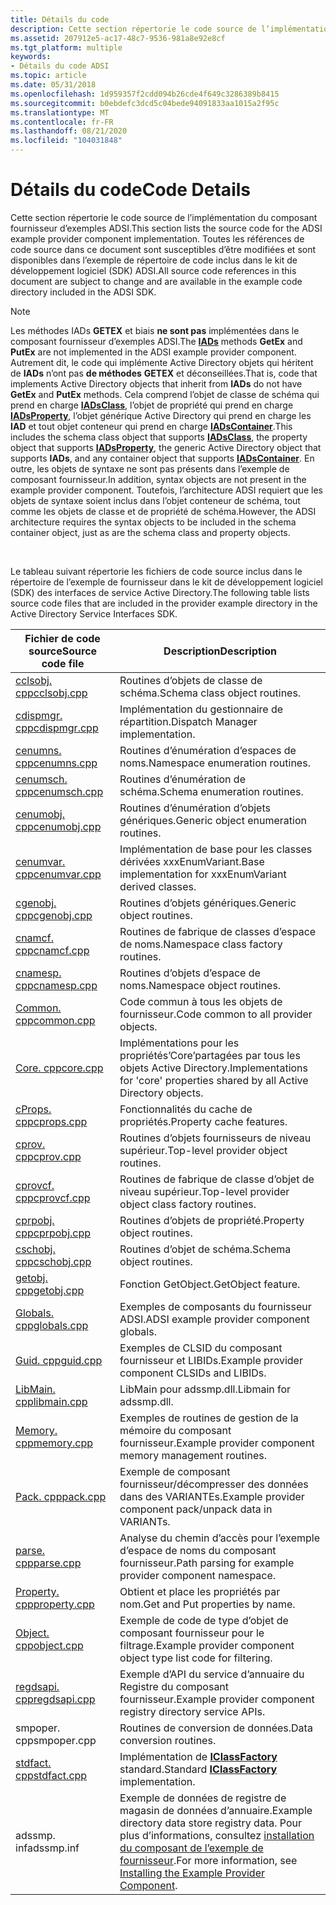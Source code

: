 ```yaml
---
title: Détails du code
description: Cette section répertorie le code source de l’implémentation du composant fournisseur d’exemples ADSI. Toutes les références de code source dans ce document sont susceptibles d’être modifiées et sont disponibles dans l’exemple de répertoire de code inclus dans le kit de développement logiciel (SDK) ADSI.
ms.assetid: 207912e5-ac17-48c7-9536-981a8e92e8cf
ms.tgt_platform: multiple
keywords:
- Détails du code ADSI
ms.topic: article
ms.date: 05/31/2018
ms.openlocfilehash: 1d959357f2cdd094b26cde4f649c3286389b8415
ms.sourcegitcommit: b0ebdefc3dcd5c04bede94091833aa1015a2f95c
ms.translationtype: MT
ms.contentlocale: fr-FR
ms.lasthandoff: 08/21/2020
ms.locfileid: "104031848"
---
```

# <a name="code-details"></a><span data-ttu-id="c0ff8-105">Détails du code</span><span class="sxs-lookup"><span data-stu-id="c0ff8-105">Code Details</span></span>

<span data-ttu-id="c0ff8-106">Cette section répertorie le code source de l’implémentation du composant fournisseur d’exemples ADSI.</span><span class="sxs-lookup"><span data-stu-id="c0ff8-106">This section lists the source code for the ADSI example provider component implementation.</span></span> <span data-ttu-id="c0ff8-107">Toutes les références de code source dans ce document sont susceptibles d’être modifiées et sont disponibles dans l’exemple de répertoire de code inclus dans le kit de développement logiciel (SDK) ADSI.</span><span class="sxs-lookup"><span data-stu-id="c0ff8-107">All source code references in this document are subject to change and are available in the example code directory included in the ADSI SDK.</span></span>

> [!Note]  
> <span data-ttu-id="c0ff8-108">Les [](/windows/desktop/api/Iads/nn-iads-iads) méthodes IADs **GETEX** et biais **ne sont pas** implémentées dans le composant fournisseur d’exemples ADSI.</span><span class="sxs-lookup"><span data-stu-id="c0ff8-108">The [**IADs**](/windows/desktop/api/Iads/nn-iads-iads) methods **GetEx** and **PutEx** are not implemented in the ADSI example provider component.</span></span> <span data-ttu-id="c0ff8-109">Autrement dit, le code qui implémente Active Directory objets qui héritent de **IADs** n’ont pas **de méthodes** **GETEX** et déconseillées.</span><span class="sxs-lookup"><span data-stu-id="c0ff8-109">That is, code that implements Active Directory objects that inherit from **IADs** do not have **GetEx** and **PutEx** methods.</span></span> <span data-ttu-id="c0ff8-110">Cela comprend l’objet de classe de schéma qui prend en charge [**IADsClass**](/windows/desktop/api/Iads/nn-iads-iadsclass), l’objet de propriété qui prend en charge [**IADsProperty**](/windows/desktop/api/Iads/nn-iads-iadsproperty), l’objet générique Active Directory qui prend en charge les **IAD** et tout objet conteneur qui prend en charge [**IADsContainer**](/windows/desktop/api/Iads/nn-iads-iadscontainer).</span><span class="sxs-lookup"><span data-stu-id="c0ff8-110">This includes the schema class object that supports [**IADsClass**](/windows/desktop/api/Iads/nn-iads-iadsclass), the property object that supports [**IADsProperty**](/windows/desktop/api/Iads/nn-iads-iadsproperty), the generic Active Directory object that supports **IADs**, and any container object that supports [**IADsContainer**](/windows/desktop/api/Iads/nn-iads-iadscontainer).</span></span> <span data-ttu-id="c0ff8-111">En outre, les objets de syntaxe ne sont pas présents dans l’exemple de composant fournisseur.</span><span class="sxs-lookup"><span data-stu-id="c0ff8-111">In addition, syntax objects are not present in the example provider component.</span></span> <span data-ttu-id="c0ff8-112">Toutefois, l’architecture ADSI requiert que les objets de syntaxe soient inclus dans l’objet conteneur de schéma, tout comme les objets de classe et de propriété de schéma.</span><span class="sxs-lookup"><span data-stu-id="c0ff8-112">However, the ADSI architecture requires the syntax objects to be included in the schema container object, just as are the schema class and property objects.</span></span>

 

<span data-ttu-id="c0ff8-113">Le tableau suivant répertorie les fichiers de code source inclus dans le répertoire de l’exemple de fournisseur dans le kit de développement logiciel (SDK) des interfaces de service Active Directory.</span><span class="sxs-lookup"><span data-stu-id="c0ff8-113">The following table lists source code files that are included in the provider example directory in the Active Directory Service Interfaces SDK.</span></span>



| <span data-ttu-id="c0ff8-114">Fichier de code source</span><span class="sxs-lookup"><span data-stu-id="c0ff8-114">Source code file</span></span>                 | <span data-ttu-id="c0ff8-115">Description</span><span class="sxs-lookup"><span data-stu-id="c0ff8-115">Description</span></span>                                                                                                                                                       |
|----------------------------------|-------------------------------------------------------------------------------------------------------------------------------------------------------------------|
| [<span data-ttu-id="c0ff8-116">cclsobj. cpp</span><span class="sxs-lookup"><span data-stu-id="c0ff8-116">cclsobj.cpp</span></span>](cclsobj-cpp.md)   | <span data-ttu-id="c0ff8-117">Routines d’objets de classe de schéma.</span><span class="sxs-lookup"><span data-stu-id="c0ff8-117">Schema class object routines.</span></span>                                                                                                                                     |
| [<span data-ttu-id="c0ff8-118">cdispmgr. cpp</span><span class="sxs-lookup"><span data-stu-id="c0ff8-118">cdispmgr.cpp</span></span>](cdispmgr-cpp.md) | <span data-ttu-id="c0ff8-119">Implémentation du gestionnaire de répartition.</span><span class="sxs-lookup"><span data-stu-id="c0ff8-119">Dispatch Manager implementation.</span></span>                                                                                                                                  |
| [<span data-ttu-id="c0ff8-120">cenumns. cpp</span><span class="sxs-lookup"><span data-stu-id="c0ff8-120">cenumns.cpp</span></span>](cenumns-cpp.md)   | <span data-ttu-id="c0ff8-121">Routines d’énumération d’espaces de noms.</span><span class="sxs-lookup"><span data-stu-id="c0ff8-121">Namespace enumeration routines.</span></span>                                                                                                                                   |
| [<span data-ttu-id="c0ff8-122">cenumsch. cpp</span><span class="sxs-lookup"><span data-stu-id="c0ff8-122">cenumsch.cpp</span></span>](cenumsch-cpp.md) | <span data-ttu-id="c0ff8-123">Routines d’énumération de schéma.</span><span class="sxs-lookup"><span data-stu-id="c0ff8-123">Schema enumeration routines.</span></span>                                                                                                                                      |
| [<span data-ttu-id="c0ff8-124">cenumobj. cpp</span><span class="sxs-lookup"><span data-stu-id="c0ff8-124">cenumobj.cpp</span></span>](cenumobj-cpp.md) | <span data-ttu-id="c0ff8-125">Routines d’énumération d’objets génériques.</span><span class="sxs-lookup"><span data-stu-id="c0ff8-125">Generic object enumeration routines.</span></span>                                                                                                                              |
| [<span data-ttu-id="c0ff8-126">cenumvar. cpp</span><span class="sxs-lookup"><span data-stu-id="c0ff8-126">cenumvar.cpp</span></span>](cenumvar-cpp.md) | <span data-ttu-id="c0ff8-127">Implémentation de base pour les classes dérivées xxxEnumVariant.</span><span class="sxs-lookup"><span data-stu-id="c0ff8-127">Base implementation for xxxEnumVariant derived classes.</span></span>                                                                                                           |
| [<span data-ttu-id="c0ff8-128">cgenobj. cpp</span><span class="sxs-lookup"><span data-stu-id="c0ff8-128">cgenobj.cpp</span></span>](cgenobj-cpp.md)   | <span data-ttu-id="c0ff8-129">Routines d’objets génériques.</span><span class="sxs-lookup"><span data-stu-id="c0ff8-129">Generic object routines.</span></span>                                                                                                                                          |
| [<span data-ttu-id="c0ff8-130">cnamcf. cpp</span><span class="sxs-lookup"><span data-stu-id="c0ff8-130">cnamcf.cpp</span></span>](cnamcf-cpp.md)     | <span data-ttu-id="c0ff8-131">Routines de fabrique de classes d’espace de noms.</span><span class="sxs-lookup"><span data-stu-id="c0ff8-131">Namespace class factory routines.</span></span>                                                                                                                                 |
| [<span data-ttu-id="c0ff8-132">cnamesp. cpp</span><span class="sxs-lookup"><span data-stu-id="c0ff8-132">cnamesp.cpp</span></span>](cnamesp-cpp.md)   | <span data-ttu-id="c0ff8-133">Routines d’objets d’espace de noms.</span><span class="sxs-lookup"><span data-stu-id="c0ff8-133">Namespace object routines.</span></span>                                                                                                                                        |
| [<span data-ttu-id="c0ff8-134">Common. cpp</span><span class="sxs-lookup"><span data-stu-id="c0ff8-134">common.cpp</span></span>](common-cpp.md)     | <span data-ttu-id="c0ff8-135">Code commun à tous les objets de fournisseur.</span><span class="sxs-lookup"><span data-stu-id="c0ff8-135">Code common to all provider objects.</span></span>                                                                                                                              |
| [<span data-ttu-id="c0ff8-136">Core. cpp</span><span class="sxs-lookup"><span data-stu-id="c0ff8-136">core.cpp</span></span>](core-cpp.md)         | <span data-ttu-id="c0ff8-137">Implémentations pour les propriétés’Core’partagées par tous les objets Active Directory.</span><span class="sxs-lookup"><span data-stu-id="c0ff8-137">Implementations for 'core' properties shared by all Active Directory objects.</span></span>                                                                                     |
| [<span data-ttu-id="c0ff8-138">cProps. cpp</span><span class="sxs-lookup"><span data-stu-id="c0ff8-138">cprops.cpp</span></span>](cprops-cpp.md)     | <span data-ttu-id="c0ff8-139">Fonctionnalités du cache de propriétés.</span><span class="sxs-lookup"><span data-stu-id="c0ff8-139">Property cache features.</span></span>                                                                                                                                          |
| [<span data-ttu-id="c0ff8-140">cprov. cpp</span><span class="sxs-lookup"><span data-stu-id="c0ff8-140">cprov.cpp</span></span>](cprov-cpp.md)       | <span data-ttu-id="c0ff8-141">Routines d’objets fournisseurs de niveau supérieur.</span><span class="sxs-lookup"><span data-stu-id="c0ff8-141">Top-level provider object routines.</span></span>                                                                                                                               |
| [<span data-ttu-id="c0ff8-142">cprovcf. cpp</span><span class="sxs-lookup"><span data-stu-id="c0ff8-142">cprovcf.cpp</span></span>](cprovcf-cpp.md)   | <span data-ttu-id="c0ff8-143">Routines de fabrique de classe d’objet de niveau supérieur.</span><span class="sxs-lookup"><span data-stu-id="c0ff8-143">Top-level provider object class factory routines.</span></span>                                                                                                                 |
| [<span data-ttu-id="c0ff8-144">cprpobj. cpp</span><span class="sxs-lookup"><span data-stu-id="c0ff8-144">cprpobj.cpp</span></span>](cprpobj-cpp.md)   | <span data-ttu-id="c0ff8-145">Routines d’objets de propriété.</span><span class="sxs-lookup"><span data-stu-id="c0ff8-145">Property object routines.</span></span>                                                                                                                                         |
| [<span data-ttu-id="c0ff8-146">cschobj. cpp</span><span class="sxs-lookup"><span data-stu-id="c0ff8-146">cschobj.cpp</span></span>](cschobj-cpp.md)   | <span data-ttu-id="c0ff8-147">Routines d’objet de schéma.</span><span class="sxs-lookup"><span data-stu-id="c0ff8-147">Schema object routines.</span></span>                                                                                                                                           |
| [<span data-ttu-id="c0ff8-148">getobj. cpp</span><span class="sxs-lookup"><span data-stu-id="c0ff8-148">getobj.cpp</span></span>](getobj-cpp.md)     | <span data-ttu-id="c0ff8-149">Fonction GetObject.</span><span class="sxs-lookup"><span data-stu-id="c0ff8-149">GetObject feature.</span></span>                                                                                                                                                |
| [<span data-ttu-id="c0ff8-150">Globals. cpp</span><span class="sxs-lookup"><span data-stu-id="c0ff8-150">globals.cpp</span></span>](globals-cpp.md)   | <span data-ttu-id="c0ff8-151">Exemples de composants du fournisseur ADSI.</span><span class="sxs-lookup"><span data-stu-id="c0ff8-151">ADSI example provider component globals.</span></span>                                                                                                                          |
| [<span data-ttu-id="c0ff8-152">Guid. cpp</span><span class="sxs-lookup"><span data-stu-id="c0ff8-152">guid.cpp</span></span>](guid-cpp.md)         | <span data-ttu-id="c0ff8-153">Exemples de CLSID du composant fournisseur et LIBIDs.</span><span class="sxs-lookup"><span data-stu-id="c0ff8-153">Example provider component CLSIDs and LIBIDs.</span></span>                                                                                                                     |
| [<span data-ttu-id="c0ff8-154">LibMain. cpp</span><span class="sxs-lookup"><span data-stu-id="c0ff8-154">libmain.cpp</span></span>](libmain-cpp.md)   | <span data-ttu-id="c0ff8-155">LibMain pour adssmp.dll.</span><span class="sxs-lookup"><span data-stu-id="c0ff8-155">Libmain for adssmp.dll.</span></span>                                                                                                                                           |
| [<span data-ttu-id="c0ff8-156">Memory. cpp</span><span class="sxs-lookup"><span data-stu-id="c0ff8-156">memory.cpp</span></span>](memory-cpp.md)     | <span data-ttu-id="c0ff8-157">Exemples de routines de gestion de la mémoire du composant fournisseur.</span><span class="sxs-lookup"><span data-stu-id="c0ff8-157">Example provider component memory management routines.</span></span>                                                                                                            |
| [<span data-ttu-id="c0ff8-158">Pack. cpp</span><span class="sxs-lookup"><span data-stu-id="c0ff8-158">pack.cpp</span></span>](pack-cpp.md)         | <span data-ttu-id="c0ff8-159">Exemple de composant fournisseur/décompresser des données dans des VARIANTEs.</span><span class="sxs-lookup"><span data-stu-id="c0ff8-159">Example provider component pack/unpack data in VARIANTs.</span></span>                                                                                                          |
| [<span data-ttu-id="c0ff8-160">parse. cpp</span><span class="sxs-lookup"><span data-stu-id="c0ff8-160">parse.cpp</span></span>](parse-cpp.md)       | <span data-ttu-id="c0ff8-161">Analyse du chemin d’accès pour l’exemple d’espace de noms du composant fournisseur.</span><span class="sxs-lookup"><span data-stu-id="c0ff8-161">Path parsing for example provider component namespace.</span></span>                                                                                                            |
| [<span data-ttu-id="c0ff8-162">Property. cpp</span><span class="sxs-lookup"><span data-stu-id="c0ff8-162">property.cpp</span></span>](property-cpp.md) | <span data-ttu-id="c0ff8-163">Obtient et place les propriétés par nom.</span><span class="sxs-lookup"><span data-stu-id="c0ff8-163">Get and Put properties by name.</span></span>                                                                                                                                   |
| [<span data-ttu-id="c0ff8-164">Object. cpp</span><span class="sxs-lookup"><span data-stu-id="c0ff8-164">object.cpp</span></span>](object-cpp.md)     | <span data-ttu-id="c0ff8-165">Exemple de code de type d’objet de composant fournisseur pour le filtrage.</span><span class="sxs-lookup"><span data-stu-id="c0ff8-165">Example provider component object type list code for filtering.</span></span>                                                                                                   |
| [<span data-ttu-id="c0ff8-166">regdsapi. cpp</span><span class="sxs-lookup"><span data-stu-id="c0ff8-166">regdsapi.cpp</span></span>](regdsapi-cpp.md) | <span data-ttu-id="c0ff8-167">Exemple d’API du service d’annuaire du Registre du composant fournisseur.</span><span class="sxs-lookup"><span data-stu-id="c0ff8-167">Example provider component registry directory service APIs.</span></span>                                                                                                       |
| <span data-ttu-id="c0ff8-168">smpoper. cpp</span><span class="sxs-lookup"><span data-stu-id="c0ff8-168">smpoper.cpp</span></span>                      | <span data-ttu-id="c0ff8-169">Routines de conversion de données.</span><span class="sxs-lookup"><span data-stu-id="c0ff8-169">Data conversion routines.</span></span>                                                                                                                                         |
| [<span data-ttu-id="c0ff8-170">stdfact. cpp</span><span class="sxs-lookup"><span data-stu-id="c0ff8-170">stdfact.cpp</span></span>](stdfact-cpp.md)   | <span data-ttu-id="c0ff8-171">Implémentation de [**IClassFactory**](/windows/win32/api/unknwn/nn-unknwn-iclassfactory) standard.</span><span class="sxs-lookup"><span data-stu-id="c0ff8-171">Standard [**IClassFactory**](/windows/win32/api/unknwn/nn-unknwn-iclassfactory) implementation.</span></span>                                                                                                  |
| <span data-ttu-id="c0ff8-172">adssmp. inf</span><span class="sxs-lookup"><span data-stu-id="c0ff8-172">adssmp.inf</span></span>                       | <span data-ttu-id="c0ff8-173">Exemple de données de registre de magasin de données d’annuaire.</span><span class="sxs-lookup"><span data-stu-id="c0ff8-173">Example directory data store registry data.</span></span> <span data-ttu-id="c0ff8-174">Pour plus d’informations, consultez [installation du composant de l’exemple de fournisseur](installing-the-example-provider-component.md).</span><span class="sxs-lookup"><span data-stu-id="c0ff8-174">For more information, see [Installing the Example Provider Component](installing-the-example-provider-component.md).</span></span> |



 

 

 